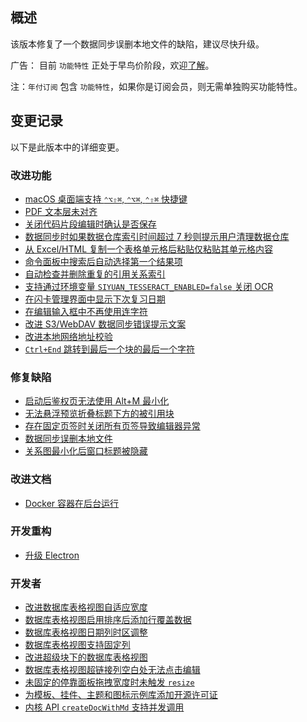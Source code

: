 ## 概述

该版本修复了一个数据同步误删本地文件的缺陷，建议尽快升级。

广告： 目前 `功能特性` 正处于早鸟价阶段，欢迎[了解](https://b3log.org/siyuan/pricing.html)。

注：`年付订阅` 包含 `功能特性`，如果你是订阅会员，则无需单独购买功能特性。

## 变更记录

以下是此版本中的详细变更。

### 改进功能

* [macOS 桌面端支持 `⌃⌥⇧⌘`, `⌃⌥⌘`, `⌃⇧⌘` 快捷键](https://github.com/siyuan-note/siyuan/issues/9220)
* [PDF 文本层未对齐](https://github.com/siyuan-note/siyuan/issues/9600)
* [关闭代码片段编辑时确认是否保存](https://github.com/siyuan-note/siyuan/issues/9604)
* [数据同步时如果数据仓库索引时间超过 7 秒则提示用户清理数据仓库](https://github.com/siyuan-note/siyuan/issues/9613)
* [从 Excel/HTML 复制一个表格单元格后粘贴仅粘贴其单元格内容](https://github.com/siyuan-note/siyuan/issues/9614)
* [命令面板中搜索后自动选择第一个结果项](https://github.com/siyuan-note/siyuan/issues/9616)
* [自动检查并删除重复的引用关系索引](https://github.com/siyuan-note/siyuan/issues/9618)
* [支持通过环境变量 `SIYUAN_TESSERACT_ENABLED=false` 关闭 OCR](https://github.com/siyuan-note/siyuan/issues/9619)
* [在闪卡管理界面中显示下次复习日期](https://github.com/siyuan-note/siyuan/pull/9621)
* [在编辑输入框中不再使用连字符](https://github.com/siyuan-note/siyuan/issues/9623)
* [改进 S3/WebDAV 数据同步错误提示文案](https://github.com/siyuan-note/siyuan/issues/9626)
* [改进本地网络地址校验](https://github.com/siyuan-note/siyuan/pull/9634)
* [`Ctrl+End` 跳转到最后一个块的最后一个字符](https://github.com/siyuan-note/siyuan/issues/9642)

### 修复缺陷

* [启动后鉴权页无法使用 Alt+M 最小化](https://github.com/siyuan-note/siyuan/issues/9575)
* [无法悬浮预览折叠标题下方的被引用块](https://github.com/siyuan-note/siyuan/issues/9582)
* [存在固定页签时关闭所有页签导致编辑器异常](https://github.com/siyuan-note/siyuan/issues/9624)
* [数据同步误删本地文件](https://github.com/siyuan-note/siyuan/issues/9631)
* [关系图最小化后窗口标题被隐藏](https://github.com/siyuan-note/siyuan/issues/9638)

### 改进文档

* [Docker 容器在后台运行](https://github.com/siyuan-note/siyuan/pull/9602)

### 开发重构

* [升级 Electron](https://github.com/siyuan-note/siyuan/issues/9611)

### 开发者

* [改进数据库表格视图自适应宽度](https://github.com/siyuan-note/siyuan/pull/9280)
* [数据库表格视图启用排序后添加行覆盖数据](https://github.com/siyuan-note/siyuan/issues/9599)
* [数据库表格视图日期列时区调整](https://github.com/siyuan-note/siyuan/issues/9610)
* [数据库表格视图支持固定列](https://github.com/siyuan-note/siyuan/pull/9617)
* [改进超级块下的数据库表格视图](https://github.com/siyuan-note/siyuan/issues/9620)
* [数据库表格视图超链接列空白处无法点击编辑](https://github.com/siyuan-note/siyuan/issues/9632)
* [未固定的停靠面板拖拽宽度时未触发 `resize`](https://github.com/siyuan-note/siyuan/issues/9640)
* [为模板、挂件、主题和图标示例库添加开源许可证](https://github.com/siyuan-note/siyuan/issues/9641)
* [内核 API `createDocWithMd` 支持并发调用](https://github.com/siyuan-note/siyuan/issues/9644)
